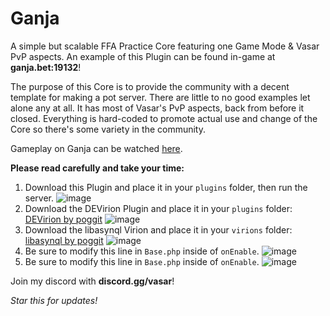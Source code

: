 # Ganja
A simple but scalable FFA Practice Core featuring one Game Mode & Vasar PvP aspects. An example of this Plugin can be found in-game at **ganja.bet:19132**!

The purpose of this Core is to provide the community with a decent template for making a pot server. There are little to no good examples let alone any at all. It has most of Vasar's PvP aspects, back from before it closed. Everything is hard-coded to promote actual use and change of the Core so there's some variety in the community.

Gameplay on Ganja can be watched [here](https://www.youtube.com/watch?v=Puq4HpencLY).

**Please read carefully and take your time:**
1. Download this Plugin and place it in your `plugins` folder, then run the server.
![image](https://user-images.githubusercontent.com/67123872/164607196-2636f2a9-1f8f-44a2-9a87-d8cd124e89cc.png)
2. Download the DEVirion Plugin and place it in your `plugins` folder: [DEVirion by poggit](https://poggit.pmmp.io/p/DEVirion/1.2.8)
![image](https://user-images.githubusercontent.com/67123872/164607376-9a59aace-944b-492e-8423-398ab8531d72.png)
3. Download the libasynql Virion and place it in your `virions` folder: [libasynql by poggit](https://poggit.pmmp.io/ci/poggit/libasynql/libasynql)
![image](https://user-images.githubusercontent.com/67123872/164607219-5b3e2ec0-ef7e-4d41-9b51-bfbb363e6666.png)
4. Be sure to modify this line in `Base.php` inside of `onEnable`.
![image](https://user-images.githubusercontent.com/67123872/164608821-5c781f28-a44b-4e82-8802-a01759609fac.png)
5. Be sure to modify this line in `Base.php` inside of `onEnable`.
![image](https://user-images.githubusercontent.com/67123872/164608909-6e05c9bf-c297-4ecc-a4e6-83f92b861c0c.png)

Join my discord with **discord.gg/vasar**!

_Star this for updates!_
